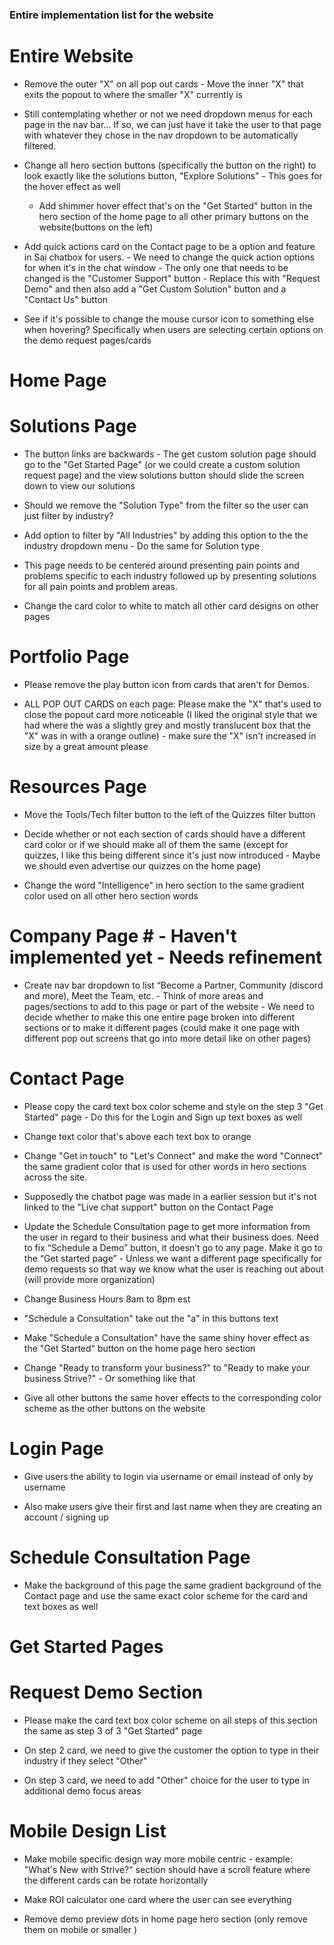 ### Entire implementation list for the website ###


# Entire Website # 

- Remove the outer "X" on all pop out cards - Move the inner "X" that exits the popout to where the smaller "X" currently is

- Still contemplating whether or not we need dropdown menus for each page in the nav bar... If so, we can just have it take the user to that page with whatever they chose in the nav dropdown to be automatically filtered.

- Change all hero section buttons (specifically the button on the right) to look exactly like the solutions button, "Explore Solutions" - This goes for the hover effect as well
  - Add shimmer hover effect that's on the "Get Started" button in the hero section of the home page to all other primary buttons on the website(buttons on the left)

- Add quick actions card on the Contact page to be a option and feature in Sai chatbox for users. - We need to change the quick action options for when it's in the chat window - The only one that needs to be changed is the "Customer Support" button - Replace this with "Request Demo" and then also add a "Get Custom Solution" button and a "Contact Us" button

- See if it's possible to change the mouse cursor icon to something else when hovering? Specifically when users are selecting certain options on the demo request pages/cards

# Home Page #


# Solutions Page #

- The button links are backwards - The get custom solution page should go to the "Get Started Page" (or we could create a custom solution request page) and the view solutions button should slide the screen down to view our solutions

- Should we remove the "Solution Type" from the filter so the user can just filter by industry?

- Add option to filter by "All Industries" by adding this option to the the industry dropdown menu - Do the same for Solution type

- This page needs to be centered around presenting pain points and problems specific to each industry followed up by presenting solutions for all pain points and problem areas.

- Change the card color to white to match all other card designs on other pages

# Portfolio Page #

- Please remove the play button icon from cards that aren't for Demos.

- ALL POP OUT CARDS on each page: Please make the "X"  that's used to close the popout card more noticeable (I liked the original style that we had where the was a slightly grey and mostly translucent box that the "X" was in with a orange outline) - make sure the "X" isn't increased in size by a great amount please

# Resources Page #

- Move the Tools/Tech filter button to the left of the Quizzes filter button

- Decide whether or not each section of cards should have a different card color or if we should make all of them the same (except for quizzes, I like this being different since it's just now introduced - Maybe we should even advertise our quizzes on the home page)

- Change the word "Intelligence" in hero section to the same gradient color used on all other hero section words 

# Company Page # - Haven't implemented yet - Needs refinement

- Create nav bar dropdown to list “Become a Partner, Community (discord and more), Meet the Team, etc. - Think of more areas and pages/sections to add to this page or part of the website - We need to decide whether to make this one entire page broken into different sections or to make it different pages (could make it one page with different pop out screens that go into more detail like on other pages)

# Contact Page #

- Please copy the card text box color scheme and style on the step 3 "Get Started" page - Do this for the Login and Sign up text boxes as well

- Change text color that's above each text box to orange

- Change "Get in touch" to "Let's Connect" and make the word "Connect" the same gradient color that is used for other words in hero sections across the site.

- Supposedly the chatbot page was made in a earlier session but it's not linked to the "Live chat support" button on the Contact Page

- Update the Schedule Consultation page to get more information from the user in regard to their business and what their business does.
Need to fix “Schedule a Demo” button, it doesn’t go to any page. Make it go to the “Get started page” - Unless we want a different page specifically for demo requests so that way we know what the user is reaching out about (will provide more organization)

- Change Business Hours 8am to 8pm est

- "Schedule a Consultation" take out the "a" in this buttons text

- Make "Schedule a Consultation" have the same shiny hover effect as the "Get Started" button on the home page hero section

- Change "Ready to transform your business?" to "Ready to make your business Strive?" - Or something like that

- Give all other buttons the same hover effects to the corresponding color scheme as the other buttons on the website


# Login Page #

- Give users the ability to login via username or email instead of only by username

- Also make users give their first and last name when they are creating an account / signing up

# Schedule Consultation Page #

- Make the background of this page the same gradient background of the Contact page and use the same exact color scheme for the card and text boxes as well

# Get Started Pages # 



# Request Demo Section #

- Please make the card text box color scheme on all steps of this section the same as step 3 of 3 "Get Started" page

- On step 2 card, we need to give the customer the option to type in their industry if they select "Other"

- On step 3 card, we need to add "Other" choice for the user to type in additional demo focus areas

# Mobile Design List #

- Make mobile specific design way more mobile centric - example: "What's New with Strive?" section should have a scroll feature where the different cards can be rotate horizontally

- Make ROI calculator one card where the user can see everything

- Remove demo preview dots in home page hero section (only remove them on mobile or smaller )

